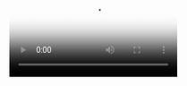 <video poster="https://s1.ax1x.com/2018/12/24/FcPAaR.jpg" src="https://cloud.darkhat.xyz/video/%E6%B2%99%E4%B9%8B%E5%A0%A1.mp4"></video>